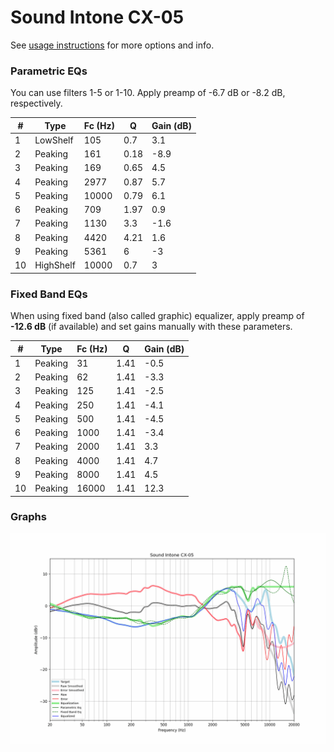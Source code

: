 # Sound Intone CX-05
See [usage instructions](https://github.com/jaakkopasanen/AutoEq#usage) for more options and info.

### Parametric EQs
You can use filters 1-5 or 1-10. Apply preamp of -6.7 dB or -8.2 dB, respectively.

|   # | Type      |   Fc (Hz) |    Q |   Gain (dB) |
|-----|-----------|-----------|------|-------------|
|   1 | LowShelf  |       105 | 0.7  |         3.1 |
|   2 | Peaking   |       161 | 0.18 |        -8.9 |
|   3 | Peaking   |       169 | 0.65 |         4.5 |
|   4 | Peaking   |      2977 | 0.87 |         5.7 |
|   5 | Peaking   |     10000 | 0.79 |         6.1 |
|   6 | Peaking   |       709 | 1.97 |         0.9 |
|   7 | Peaking   |      1130 | 3.3  |        -1.6 |
|   8 | Peaking   |      4420 | 4.21 |         1.6 |
|   9 | Peaking   |      5361 | 6    |        -3   |
|  10 | HighShelf |     10000 | 0.7  |         3   |

### Fixed Band EQs
When using fixed band (also called graphic) equalizer, apply preamp of **-12.6 dB** (if available) and set gains manually with these parameters.

|   # | Type    |   Fc (Hz) |    Q |   Gain (dB) |
|-----|---------|-----------|------|-------------|
|   1 | Peaking |        31 | 1.41 |        -0.5 |
|   2 | Peaking |        62 | 1.41 |        -3.3 |
|   3 | Peaking |       125 | 1.41 |        -2.5 |
|   4 | Peaking |       250 | 1.41 |        -4.1 |
|   5 | Peaking |       500 | 1.41 |        -4.5 |
|   6 | Peaking |      1000 | 1.41 |        -3.4 |
|   7 | Peaking |      2000 | 1.41 |         3.3 |
|   8 | Peaking |      4000 | 1.41 |         4.7 |
|   9 | Peaking |      8000 | 1.41 |         4.5 |
|  10 | Peaking |     16000 | 1.41 |        12.3 |

### Graphs
![](./Sound%20Intone%20CX-05.png)

